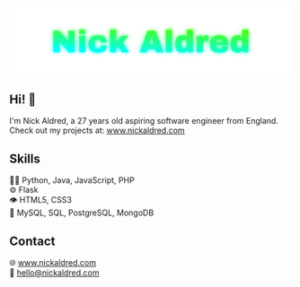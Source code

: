 <p align="center"> 
  
  <img src="./Nick Aldred.svg">
  
 </p>

Hi! 👋
-----------------------------------------------------------------------
I'm Nick Aldred, a 27 years old aspiring software engineer from England.
Check out my projects at:
www.nickaldred.com

Skills <br />
-----------------------------------------------------------------------

👨‍💻 Python, Java, JavaScript, PHP <br />
⚙️ Flask<br />
👁️ HTML5, CSS3<br />
💽 MySQL, SQL, PostgreSQL, MongoDB<br />

Contact <br />
-----------------------------------------------------------------------
🌐 www.nickaldred.com<br />
📧 hello@nickaldred.com<br />
